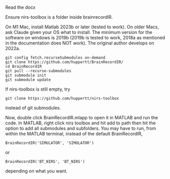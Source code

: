 Read the docx

Ensure nirs-toolbox is a folder inside brainrecordIR. 

On M1 Mac, install Matlab 2023b or later (tested to work). On older Macs, ask Claude given your OS what to install. The minimum version for the software on windows is 2019b (2019b is tested to work, 2018a as mentioned in the documentation does NOT work). The original author develops on 2022a.

```
git config fetch.recurseSubmodules on-demand
git clone https://github.com/huppertt/BrainRecordIR/
cd BrainRecordIR
git pull --recurse-submodules
git submodule init
git submodule update
```

If nirs-toolbox is still empty, try
```
git clone https://github.com/huppertt/nirs-toolbox
```
instead of git submodules.

Now, double click BrainRecordIR.mlapp to open it in MATLAB and run the code. In MATLAB, right click nirs toolbox and hit add to path then hit the option to add all submodules and subfolders. You may have to run, from within the MATLAB terminal, instead of the default BrainRecordIR,

```
BrainRecordIR('SIMULATOR', 'SIMULATOR')
```
or
```
BrainRecordIR('BT_NIRS', 'BT_NIRS')
```

depending on what you want.
